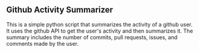 ## Github Activity Summarizer

This is a simple python script that summarizes the activity of a github user. It uses the github API to get the user's activity and then summarizes it. The summary includes the number of commits, pull requests, issues, and comments made by the user. 